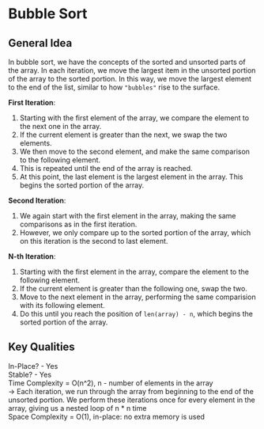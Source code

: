 # Bubble Sort

## General Idea
In bubble sort, we have the concepts of the sorted and unsorted parts of the array. In each iteration, we move the largest item in the unsorted portion of the array to the sorted portion. In this way, we move the largest element to the end of the list, similar to how `"bubbles"` rise to the surface.

**First Iteration**:
1. Starting with the first element of the array, we compare the element to the next one in the array.
2. If the current element is greater than the next, we swap the two elements.
3. We then move to the second element, and make the same comparison to the following element.
4. This is repeated until the end of the array is reached.
5. At this point, the last element is the largest element in the array.
This begins the sorted portion of the array.

**Second Iteration**:
1. We again start with the first element in the array, making the same comparisons as in the first iteration.
2. However, we only compare up to the sorted portion of the array, which on this iteration is the second to last element.

**N-th Iteration**:
1. Starting with the first element in the array, compare the element to the following element.
2. If the current element is greater than the following one, swap the two.
3. Move to the next element in the array, performing the same comparision with its following element.
4. Do this until you reach the position of `len(array) - n`, which begins the sorted portion of the array.


## Key Qualities
In-Place? - Yes \
Stable?   - Yes \
Time Complexity  = O(n^2),
                    n - number of elements in the array \
-> Each iteration, we run through the array from beginning to the end of the unsorted portion. We perform these iterations once for every element in the array, giving us a nested loop of n * n time \
Space Complexity = O(1), 
                    in-place: no extra memory is used